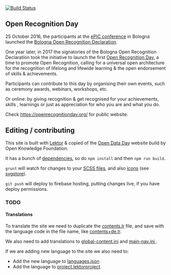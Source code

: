[![Build Status](http://travis-ci.org/openrecognitionalliance/openrecognitionday.svg?branch=master)](http://travis-ci.org/openrecognitionalliance/openrecognitionday)

## Open Recognition Day

25 October 2016, the participants at the [ePIC conference](http://openepic.eu) in Bologna launched the [Bologna Open Recognition Declaration](http://www.openrecognition.org/bord/). 

One year later, in 2017 the signatories of the Bologna Open Recognition Declaration took the initiative to launch the first [Open Recognition Day](https://openrecognitionday.org), a time to promote Open Recognition, calling for a universal open architecture for the recognition of lifelong and lifewide learning & the open endorsement of skills & achievements.

Participants can contribute to this day by organising their own events, such as ceremony awards, webinars, workshops, etc. 

Or online:  by giving recognition & get recognised for your achievements, skills , learnings or just as appreciation for who you are and what you do.

Check <https://openrecognitionday.org/> for public website.

## Editing / contributing

This site is built with [Lektor](https://www.getlektor.com/) & copied of the [Open Data Day](https://www.opendataday.org) website build by Open Knowledge Foundation. 

It has a bunch of [dependencies](https://github.com/openrecognitionalliance/openrecognitionday/blob/master/package.json), so do `npm install` and then `npm run build`.

`grunt` will watch for changes to your [SCSS files](https://github.com/openrecognitionalliance/openrecognitionday/tree/master/assets/scss), and also [icons](https://github.com/openrecognitionalliance/openrecognitionday/tree/master/assets/icons) (see [svgstore](https://github.com/FWeinb/grunt-svgstore)).

`git push` will deploy to firebase hosting, putting changes live, if you have deploy permissions.

### TODO

#### Translations

To translate the site we need to duplicate the [contents.lr](https://github.com/openrecognitionalliance/openrecognitionday/blob/master/content/contents.lr) file, and save with the language code in the file name, like [contents+de.lr](https://github.com/openrecognitionalliance/openrecognitionday/blob/master/content/contents%2Bde.lr).

We also need to add translations to [global-content.ini](https://github.com/openrecognitionalliance/openrecognitionday/blob/master/databags/global-content.ini) and [main-nav.ini
](https://github.com/openrecognitionalliance/openrecognitionday/blob/master/databags/main-nav.ini).

If we are adding new language to the site we also need to:

- Add the new language to [languages.json](https://github.com/openrecognitionalliance/openrecognitionday/blob/master/databags/languages.json)
- Add the language to [project.lektorproject](https://github.com/openrecognitionalliance/openrecognitionday/blob/master/project.lektorproject).


